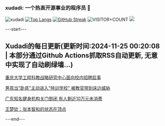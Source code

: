 ### xudadi: 一个热衷开源事业的程序员 👋

![xudadi](https://github-readme-stats-git-masterorgs-github-readme-stats-team.vercel.app/api?username=xudadi)
[![Top Langs](https://github-readme-stats.vercel.app/api/top-langs/?username=xudadi)](https://github.com/anuraghazra/github-readme-stats)
[![GitHub Streak](https://streak-stats.demolab.com?user=xudadi&locale=zh_Hans)](https://git.io/streak-stats)
![VISITOR+COUNT](https://komarev.com/ghpvc/?username=xudadi&label=VISITOR+COUNT)
![](https://raw.githubusercontent.com/xudadi/xudadi/main/assets/github-contribution-grid-snake.svg)


---start---

## Xudadi的每日更新(更新时间:2024-11-25 00:20:08 | 本部分通过Github Actions抓取RSS自动更新, 无意中实现了自动刷绿墙...)

[重庆大学工程科教战略研究中心面向校内招聘启事](https://www.gongkaoleida.com/article/2204866)

[男孩当"卧底"主动进入"特训学校" 被教官带到床边威胁](https://m.163.com/news/article/JHOJOQ960512DU6N.html)

[广东知名健身机构关门倒闭 有人剩近10万元未消费](https://m.163.com/news/article/JHNG3QMN0512B07B.html)

[王楚钦：张本智和的状态在顶点](https://m.163.com/news/article/JHOLAIEH0001899O.html)

---end---
